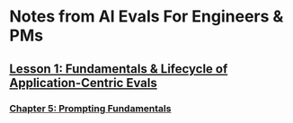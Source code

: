 # Notes from AI Evals For Engineers & PMs

## [Lesson 1: Fundamentals & Lifecycle of Application-Centric Evals](./lesson-1-fundamentals-and-lifecycle-of-application-centric-evals.md)


### [Chapter 5: Prompting Fundamentals](./chapter-05.md)